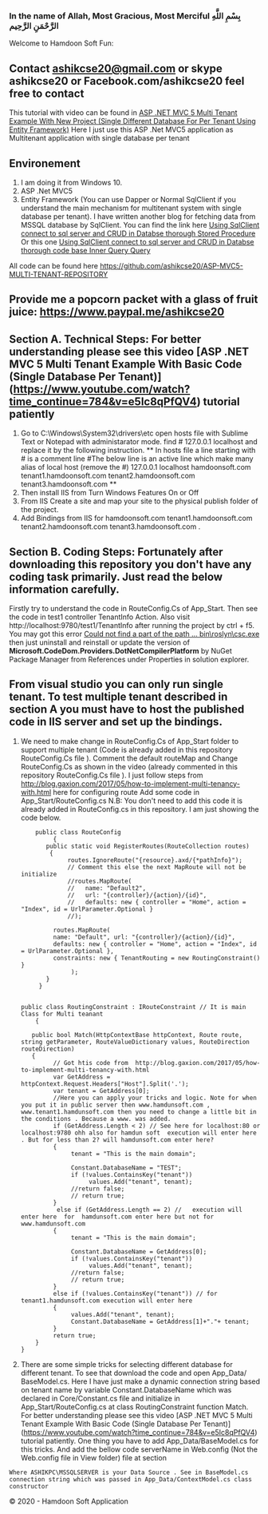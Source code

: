 ### In the name of Allah, Most Gracious, Most Merciful بِسْمِ اللَّهِ الرَّحْمَنِ الرَّحِيم 
Welcome to Hamdoon Soft Fun:
## Contact ashikcse20@gmail.com or skype ashikcse20 or Facebook.com/ashikcse20 feel free to contact
This tutorial with video can be found in [ASP .NET MVC 5 Multi Tenant Example With New Project (Single Different Database For Per Tenant Using Entity Framework)](https://submitmysites.blogspot.com/2018/09/in-name-of-allah-most-gracious-most.html)
Here I just use this ASP .Net MVC5 application as Multitenant application with single database per tenant
## Environement
1. I am doing it from Windows 10.
2. ASP .Net MVC5
3. Entity Framework (You can use Dapper or Normal SqlClient if you understand the main mechanism for multitenant system with single database per tenant). I have written another blog for fetching data from MSSQL database by SqlClient. You can find the link here [Using SqlClient connect to sql server and CRUD in Databse thorough Stored Procedure](https://submitmysites.blogspot.com/2018/11/using-sqlclient-connect-to-sql-server.html) Or this one [Using SqlClient connect to sql server and CRUD in Databse thorough code base Inner Query Query](https://submitmysites.blogspot.com/2018/08/using-sqlclient-connect-to-sql-server.html)

All code can be found here https://github.com/ashikcse20/ASP-MVC5-MULTI-TENANT-REPOSITORY
## Provide me a popcorn packet with a glass of fruit juice: https://www.paypal.me/ashikcse20 

## Section A. Technical Steps: For better understanding please see this video  [ASP .NET MVC 5 Multi Tenant Example With Basic Code (Single Database Per Tenant)] (https://www.youtube.com/watch?time_continue=784&v=e5Ic8qPfQV4) tutorial patiently
1. Go to C:\Windows\System32\drivers\etc open hosts file with Sublime Text or Notepad with administarator mode. find # 127.0.0.1 localhost and replace it by the following instruction.
 ** In hosts file a line starting with # is a comment line #The below line is an active line which make many alias of local host (remove the #) 127.0.0.1 localhost hamdoonsoft.com tenant1.hamdoonsoft.com tenant2.hamdoonsoft.com tenant3.hamdoonsoft.com **
2. Then install IIS from Turn Windows Features On or Off
3. From IIS Create a site and map your site to the physical publish folder of the project.
4. Add Bindings from IIS for hamdoonsoft.com tenant1.hamdoonsoft.com tenant2.hamdoonsoft.com tenant3.hamdoonsoft.com .

## Section B. Coding Steps: Fortunately after downloading this repository you don't have any coding task primarily. Just read the below information carefully.  
Firstly try to understand the code in RouteConfig.Cs of App_Start. Then see the code in test1 controller TenantInfo Action. Also visit http://localhost:9780/test1/TenantInfo after running the project by ctrl + f5. You may got this error [Could not find a part of the path … bin\roslyn\csc.exe](https://stackoverflow.com/questions/32780315/could-not-find-a-part-of-the-path-bin-roslyn-csc-exe) then just uninstall and reinstall or update the version of <b>Microsoft.CodeDom.Providers.DotNetCompilerPlatform</b> by NuGet Package Manager from References under Properties in solution explorer.
## From visual studio you can only run single tenant. To test multiple tenant described in section A you must have to host the published code in IIS server and set up the bindings.
1. We need to make change in RouteConfig.Cs of App_Start folder to support multiple tenant (Code is already added in this repository RouteConfig.Cs file ). Comment the default routeMap and Change RouteConfig.Cs as shown in the video (already commented in this repository RouteConfig.Cs file ). I just follow steps from http://blog.gaxion.com/2017/05/how-to-implement-multi-tenancy-with.html here for configuring route
Add some code in App_Start/RouteConfig.cs
N.B: You don't need to add this code it is already added in RouteConfig.cs in this repository. I am just showing the code below.

           public class RouteConfig
	            {
		      public static void RegisterRoutes(RouteCollection routes)
		       {
					routes.IgnoreRoute("{resource}.axd/{*pathInfo}");
					// Comment this else the next MapRoute will not be initialize 
					//routes.MapRoute(
					//	 name: "Default2",
					//	 url: "{controller}/{action}/{id}",
					//	 defaults: new { controller = "Home", action = "Index", id = UrlParameter.Optional }
					//);

				routes.MapRoute(
				name: "Default", url: "{controller}/{action}/{id}",
				defaults: new { controller = "Home", action = "Index", id = UrlParameter.Optional },
				constraints: new { TenantRouting = new RoutingConstraint() }
					 );
		      }
	        }

	    
       public class RoutingConstraint : IRouteConstraint // It is main Class for Multi teanant
	       { 

		  public bool Match(HttpContextBase httpContext, Route route, string getParameter, RouteValueDictionary values, RouteDirection routeDirection)
		  {
				// Got htis code from  http://blog.gaxion.com/2017/05/how-to-implement-multi-tenancy-with.html
				var GetAddress = httpContext.Request.Headers["Host"].Split('.'); 
				var tenant = GetAddress[0];
				//Here you can apply your tricks and logic. Note for when you put it in public server then www.hamdunsoft.com , www.tenant1.hamdunsoft.com then you need to change a little bit in the conditions . Because a www. was added.
				if (GetAddress.Length < 2) // See here for localhost:80 or localhost:9780 ohh also for hamdun soft  execution will enter here . But for less than 2? will hamdunsoft.com enter here?
				{
					 tenant = "This is the main domain";

					 Constant.DatabaseName = "TEST";
					 if (!values.ContainsKey("tenant"))
						  values.Add("tenant", tenant);
					 //return false;
					 // return true;
				}
				 else if (GetAddress.Length == 2) //   execution will enter here  for  hamdunsoft.com enter here but not for www.hamdunsoft.com
				{
					 tenant = "This is the main domain";

					 Constant.DatabaseName = GetAddress[0];  
					 if (!values.ContainsKey("tenant"))
						  values.Add("tenant", tenant);
					 //return false;
					 // return true;
				}
				else if (!values.ContainsKey("tenant")) // for tenant1.hamdunsoft.com execution will enter here
				{
					 values.Add("tenant", tenant);
					 Constant.DatabaseName = GetAddress[1]+"."+ tenant;
				}
				return true;
		   }
	   }
     
  2. There are some simple tricks for selecting different database for different tenant. To see that download the code and open App_Data/ BaseModel.cs. Here I have just make a dynamic connection string based on tenant name by variable Constant.DatabaseName which was declared in Core/Constant.cs file and initialize  in App_Start/RouteConfig.cs at class RoutingConstraint function Match. For better understanding please see this video  [ASP .NET MVC 5 Multi Tenant Example With Basic Code (Single Database Per Tenant)] (https://www.youtube.com/watch?time_continue=784&v=e5Ic8qPfQV4) tutorial patiently.
One thing you have to add App_Data/BaseModel.cs for this tricks.
And add the bellow code serverName in Web.config (Not the Web.config file in View folder) file at section <appSettings>
  
       <appSettings> 
              <add key="serverName" value="ASHIKPC\MSSQLSERVER" /> 
        </appSettings>
	Where ASHIKPC\MSSQLSERVER is your Data Source . See in BaseModel.cs connection string which was passed in App_Data/ContextModel.cs class constructor
© 2020 - Hamdoon Soft Application
